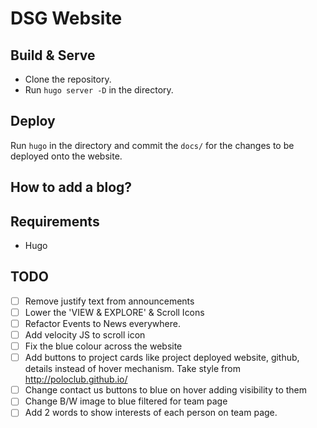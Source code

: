# DSG Website

## Build & Serve
  * Clone the repository.
  * Run `hugo server -D` in the directory.

## Deploy

Run `hugo` in the directory and commit the `docs/` for the changes to be deployed onto the website.


## How to add a blog?




## Requirements
  * Hugo


## TODO

- [ ] Remove justify text from announcements
- [ ] Lower the 'VIEW & EXPLORE' & Scroll Icons 
- [ ] Refactor Events to News everywhere.
- [ ] Add velocity JS to scroll icon
- [ ] Fix the blue colour across the website
- [ ] Add buttons to project cards like project deployed website, github, details instead of hover mechanism. Take style from http://poloclub.github.io/
- [ ] Change contact us buttons to blue on hover adding visibility to them
- [ ] Change B/W image to blue filtered for team page
- [ ] Add 2 words to show interests of each person on team page.
